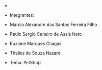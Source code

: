 - 

- Integrantes:
- Marcio Alexandre dos Santos Ferreira Filho
- Paulo Sergio Caneiro de Assis Neto 
- Euziane Marques Chagas
- Thalles de Souza Nazaré<p>

- Tema: PetShop
